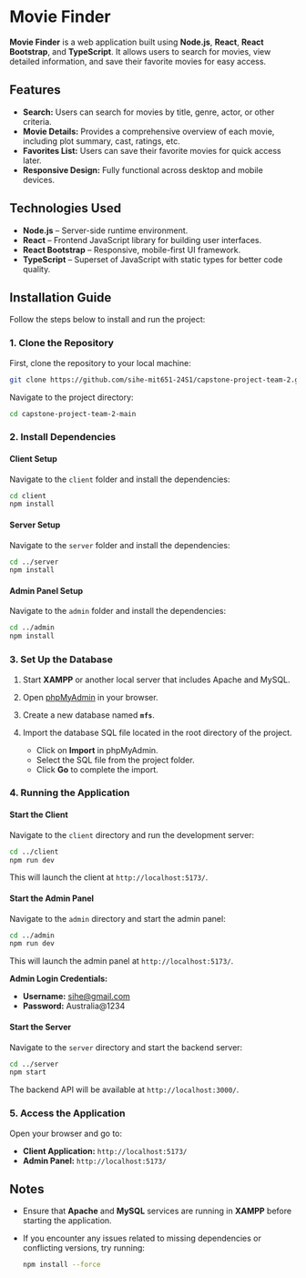 # Movie Finder

**Movie Finder** is a web application built using **Node.js**, **React**, **React Bootstrap**, and **TypeScript**. It allows users to search for movies, view detailed information, and save their favorite movies for easy access.

## Features

- **Search:** Users can search for movies by title, genre, actor, or other criteria.
- **Movie Details:** Provides a comprehensive overview of each movie, including plot summary, cast, ratings, etc.
- **Favorites List:** Users can save their favorite movies for quick access later.
- **Responsive Design:** Fully functional across desktop and mobile devices.

## Technologies Used

- **Node.js** – Server-side runtime environment.
- **React** – Frontend JavaScript library for building user interfaces.
- **React Bootstrap** – Responsive, mobile-first UI framework.
- **TypeScript** – Superset of JavaScript with static types for better code quality.

## Installation Guide

Follow the steps below to install and run the project:

### 1. Clone the Repository

First, clone the repository to your local machine:

```bash
git clone https://github.com/sihe-mit651-24S1/capstone-project-team-2.git
```

Navigate to the project directory:

```bash
cd capstone-project-team-2-main
```

### 2. Install Dependencies

#### Client Setup

Navigate to the `client` folder and install the dependencies:

```bash
cd client
npm install
```

#### Server Setup

Navigate to the `server` folder and install the dependencies:

```bash
cd ../server
npm install
```

#### Admin Panel Setup

Navigate to the `admin` folder and install the dependencies:

```bash
cd ../admin
npm install
```

### 3. Set Up the Database

1. Start **XAMPP** or another local server that includes Apache and MySQL.
2. Open [phpMyAdmin](http://localhost/phpmyadmin) in your browser.

3. Create a new database named **`mfs`**.

4. Import the database SQL file located in the root directory of the project.

   - Click on **Import** in phpMyAdmin.
   - Select the SQL file from the project folder.
   - Click **Go** to complete the import.

### 4. Running the Application

#### Start the Client

Navigate to the `client` directory and run the development server:

```bash
cd ../client
npm run dev
```

This will launch the client at `http://localhost:5173/`.

#### Start the Admin Panel

Navigate to the `admin` directory and start the admin panel:

```bash
cd ../admin
npm run dev
```

This will launch the admin panel at `http://localhost:5173/`.

**Admin Login Credentials:**

- **Username:** sihe@gmail.com
- **Password:** Australia@1234

#### Start the Server

Navigate to the `server` directory and start the backend server:

```bash
cd ../server
npm start
```

The backend API will be available at `http://localhost:3000/`.

### 5. Access the Application

Open your browser and go to:

- **Client Application:** `http://localhost:5173/`
- **Admin Panel:** `http://localhost:5173/`

## Notes

- Ensure that **Apache** and **MySQL** services are running in **XAMPP** before starting the application.
- If you encounter any issues related to missing dependencies or conflicting versions, try running:

  ```bash
  npm install --force
  ```
